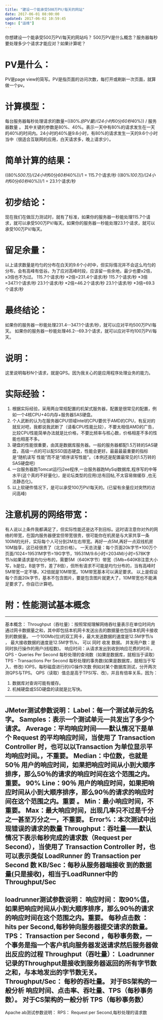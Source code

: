 ```yaml
---
title: "建设一个能承受500万PV/每天的网站"
date: 2017-06-01 08:00:00
updated: 2017-06-02 10:59:45
tags: ["运维"]
---
```

你想建设一个能承受500万PV/每天的网站吗？ 500万PV是什么概念？服务器每秒要处理多少个请求才能应对？如果计算呢？  

# PV是什么：
PV是page view的简写。PV是指页面的访问次数，每打开或刷新一次页面，就算做一个pv。

# 计算模型：
每台服务器每秒处理请求的数量=((80%*总PV量)/(24小时*60分*60秒*40%)) / 服务器数量 。
其中关键的参数是80%、40%。表示一天中有80%的请求发生在一天的40%的时间内。24小时的40%是9.6小时，有80%的请求发生一天的9.6个小时当中（很适合互联网的应用，白天请求多，晚上请求少）。

# 简单计算的结果：
((80%*500万)/(24小时*60分*60秒*40%))/1 = 115.7个请求/秒
((80%*100万)/(24小时*60分*60秒*40%))/1 = 23.1个请求/秒

# 初步结论：
现在我们在做压力测试时，就有了标准，如果你的服务器一秒能处理115.7个请求，就可以承受500万PV/每天。如果你的服务器一秒能处理23.1个请求，就可以承受100万PV/每天。

# 留足余量：
以上请求数量是均匀的分布在白天的9.6个小时中，但实际情况并不会这么均匀的分布，会有高峰有低谷。为了应对高峰时段，应该留一些余地，最少也要x2倍，x3倍也不为过。
115.7个请求/秒 *2倍=231.4个请求/秒
115.7个请求/秒 *3倍=347.1个请求/秒
23.1个请求/秒 *2倍=46.2个请求/秒
23.1个请求/秒 *3倍=69.3个请求/秒

# 最终结论：
如果你的服务器一秒能处理231.4--347.1个请求/秒，就可以应对平均500万PV/每天。
如果你的服务器一秒能处理46.2--69.3个请求，就可以应对平均100万PV/每天。

# 说明：
这里说明每秒N个请求，就是QPS。因为我关心的是应用程序处理业务的能力。

# 实际经验：
1. 根据实际经验，采用两台常规配置的机架式服务器，配置是很常见的配置，例如一个4核CPU+4G内存+服务器SAS硬盘。
2. 个人武断的认为在服务器CPU领域Intel的CPU要优于AMD的CPU，有反对的就反对吧，我都说我武断了（请看CPU性能比较），不要太相信AMD的广告，
比较CPU性能简单办法就是比价格，不要比频率与核心数，价格相差不多的性能也相差不多。
3. 硬盘的性能很重要，由其是数据库服务器。一般的服务器都配1.5万转的SAS硬盘，高级一点的可以配SSD固态硬盘，性能会更好。最最最最重要的指标是“随机读写
性能”而不是“顺序读写性能”。（本例还是配置最常见的1.5万转的SAS硬盘吧）
4. 一台服务器跑Tomcat运行j2ee程序,一台服务器跑MySql数据库,程序写的中等水平(这个真的不好量化)，是论坛类型的应用(总有回帖,不太容易做缓存
,也无法静态化)。
5. 以上软硬件情况下，是可以承受100万PV/每天的。(已留有余量应对突然的访问高峰)

# 注意机房的网络带宽：
有人说以上条件我都满足了，但实际性能还是达不到目标。这时请注意你对外的网络的带宽，在国内服务器便宜但带宽很贵，很可能你在机房是与大家共享一条100M的光纤，实际每个人可分到2M左右带宽。再好一点5M,再好一点双线机房10M独享，这已经很贵了（北京价格）。
一天总流量：每个页面20k字节*100万个页面/1024=19531M字节=19G字节，19531M/9.6小时=2034M/小时=578K字节/s如果请求是均匀分布的，需要5M（640K字节）带宽（5Mb=640KB注意大小写，b是位，B是字节，差了8倍），但所有请求不可能是均匀分布的，当有高峰时5M带宽一定不够，X2倍就是10M带宽。10M带宽基本可以满足要求。
以上是假设每个页面20k字节，基本不包含图片，要是包含图片就更大了，10M带宽也不能满足要求了。你自已计算吧。

# 附：性能测试基本概念
---------------------------------------------------------------------------
基本概念：
Throughput（吞吐量）：按照常规理解网络吞吐量表示在单位时间内通过网卡数据量之和，其中即包括本机网卡发送出去的数据量也包括本机网卡接收到的数据量。
一个100Mb(位)的双工网卡，最大发送数据的速度是12.5M字节/s ， 最大接收数据的速度是12.5M字节/s， 可以 同时 收发 数据。
并发用户数：是同时执行操作的用户(线程数)。
响应时间：从请求发出到收到响应花费的时间 。
QPS - Queries Per Second  每秒处理的查询数（如果是数据库，就相当于读取）
TPS - Transactions Per Second  每秒处理的事务数(如果是数据库，就相当于写入、修改)
IOPS，每秒磁盘进行的I/O操作次数
例如对某个数据库测试，分开两次测QPS与TPS。
QPS（读取）值总是高于TPS(写、改)，并且有倍率关系，因为：
1. 数据库对查询可能有缓存。
2. 机械硬盘或SSD硬盘的读就是比写快。
-----------------------------------------------------------------------
JMeter测试参数说明：
Label：每一个测试单元的名字。
Samples：表示一个测试单元一共发出了多少个请求。
Average：平均响应时间——默认情况下是单个 Request 的平均响应时间，当使用了 Transaction Controller
时，也可以以Transaction 为单位显示平均响应时间。，不重要。
Median：中位数，也就是 50％ 用户的响应时间，如果把响应时间从小到大顺序排序，那么50％的请求的响应时间在这个范围之内。重要。
90% Line：90％ 用户的响应时间，如果把响应时间从小到大顺序排序，那么90％的请求的响应时间在这个范围之内。重要 。
Min：最小响应时间，不重要。
Max：最大响应时间，出现几率只不过是千分之一甚至万分之一，不重要。
Error%：本次测试中出现错误的请求的数量
Throughput：吞吐量——默认情况下表示每秒完成的请求数（Request per Second），当使用了 Transaction
Controller 时，也可以表示类似 LoadRunner 的 Transaction per Second 数
KB/Sec：每秒从服务器端接收 到的数据量(只是接收)，相当于LoadRunner中的Throughput/Sec
-------------------------------------------------------------------
loadrunner测试参数说明：
响应时间： 取90%值，如果把响应时间从小到大顺序排序，那么90％的请求的响应时间在这个范围之内。重要。
每秒点击数 ：hits per Second,每秒钟向服务器提交请求的数量。
TPS： Transaction per Second ，每秒事务数，一个事务是指一个客户机向服务器发送请求然后服务器做出反应的过程
Throughput（吞吐量）： Loadrunner记录的Throughput是接收到服务器返回的所有字节数之和，与本地发出的字节数无关。
Throughput/Sec： 每秒的吞吐量。
对于BS架构的一般分析 响应时间、点击率、吞吐量、TPS（每秒事务数）。
对于CS架构的一般分析 TPS（每秒事务数）
---------------------------------------------------------------------------------
Apache ab测试参数说明：
RPS： Request per Second,每秒处理的请求数
